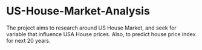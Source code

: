 # US-House-Market-Analysis
The project aims to research around US House Market, and seek for variable that influence USA House prices. Also, to predict house price index for next 20 years.
